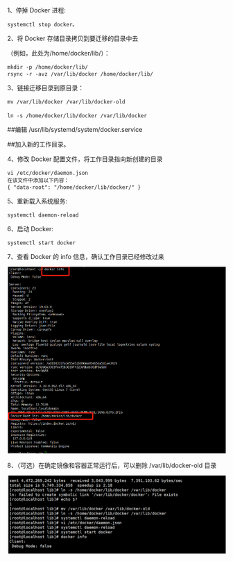 1、停掉 Docker 进程:

```
systemctl stop docker。
```


2、将 Docker 存储目录拷贝到要迁移的目录中去

（例如，此处为/home/docker/lib/）：

```
mkdir -p /home/docker/lib/
rsync -r -avz /var/lib/docker /home/docker/lib/
```


3、链接迁移目录到原目录：

```
mv /var/lib/docker /var/lib/docker-old

ln -s /home/docker/lib/docker /var/lib/docker
```


##编辑 /usr/lib/systemd/system/docker.service

##加入新的工作目录。

4、修改 Docker 配置文件，将工作目录指向新创建的目录

```
vi /etc/docker/daemon.json
在该文件中添加以下内容：
{ "data-root": "/home/docker/lib/docker/" }
```

5、重新载入系统服务: 

```
systemctl daemon-reload
```


6、启动 Docker: 

```
systemctl start docker
```

7、查看 Docker 的 info 信息，确认工作目录已经修改过来

![image-20231008091035556](assets/docker修改默认存储路径/image-20231008091035556.png)

8、（可选）在确定镜像和容器正常运行后，可以删除 /var/lib/docker-old 目录



![image-20231008090426945](assets/docker修改默认存储路径/image-20231008090426945.png)